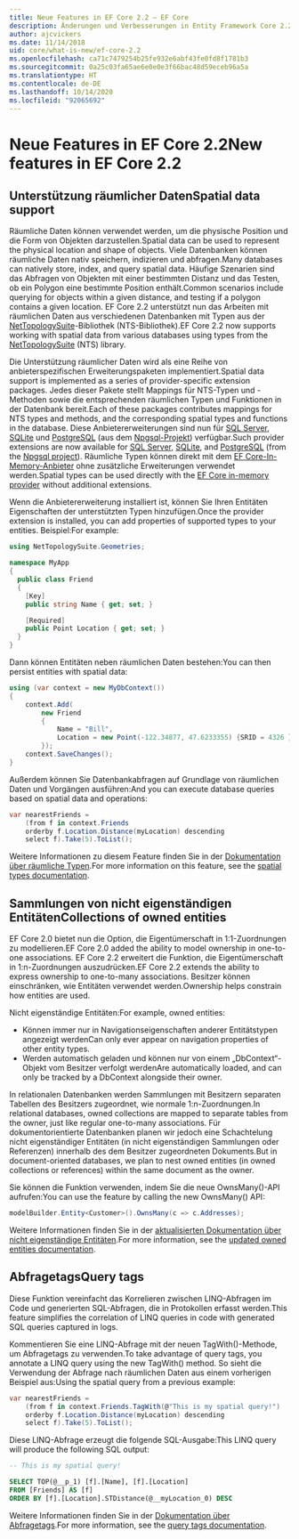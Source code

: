 ```yaml
---
title: Neue Features in EF Core 2.2 – EF Core
description: Änderungen und Verbesserungen in Entity Framework Core 2.2
author: ajcvickers
ms.date: 11/14/2018
uid: core/what-is-new/ef-core-2.2
ms.openlocfilehash: ca71c7479254b25fe932e6abf43fe0fd8f1781b3
ms.sourcegitcommit: 0a25c03fa65ae6e0e0e3f66bac48d59eceb96a5a
ms.translationtype: HT
ms.contentlocale: de-DE
ms.lasthandoff: 10/14/2020
ms.locfileid: "92065692"
---
```

# <a name="new-features-in-ef-core-22"></a><span data-ttu-id="c341d-103">Neue Features in EF Core 2.2</span><span class="sxs-lookup"><span data-stu-id="c341d-103">New features in EF Core 2.2</span></span>

## <a name="spatial-data-support"></a><span data-ttu-id="c341d-104">Unterstützung räumlicher Daten</span><span class="sxs-lookup"><span data-stu-id="c341d-104">Spatial data support</span></span>

<span data-ttu-id="c341d-105">Räumliche Daten können verwendet werden, um die physische Position und die Form von Objekten darzustellen.</span><span class="sxs-lookup"><span data-stu-id="c341d-105">Spatial data can be used to represent the physical location and shape of objects.</span></span>
<span data-ttu-id="c341d-106">Viele Datenbanken können räumliche Daten nativ speichern, indizieren und abfragen.</span><span class="sxs-lookup"><span data-stu-id="c341d-106">Many databases can natively store, index, and query spatial data.</span></span>
<span data-ttu-id="c341d-107">Häufige Szenarien sind das Abfragen von Objekten mit einer bestimmten Distanz und das Testen, ob ein Polygon eine bestimmte Position enthält.</span><span class="sxs-lookup"><span data-stu-id="c341d-107">Common scenarios include querying for objects within a given distance, and testing if a polygon contains a given location.</span></span>
<span data-ttu-id="c341d-108">EF Core 2.2 unterstützt nun das Arbeiten mit räumlichen Daten aus verschiedenen Datenbanken mit Typen aus der [NetTopologySuite](https://github.com/NetTopologySuite/NetTopologySuite)-Bibliothek (NTS-Bibliothek).</span><span class="sxs-lookup"><span data-stu-id="c341d-108">EF Core 2.2 now supports working with spatial data from various databases using types from the [NetTopologySuite](https://github.com/NetTopologySuite/NetTopologySuite) (NTS) library.</span></span>

<span data-ttu-id="c341d-109">Die Unterstützung räumlicher Daten wird als eine Reihe von anbieterspezifischen Erweiterungspaketen implementiert.</span><span class="sxs-lookup"><span data-stu-id="c341d-109">Spatial data support is implemented as a series of provider-specific extension packages.</span></span>
<span data-ttu-id="c341d-110">Jedes dieser Pakete stellt Mappings für NTS-Typen und -Methoden sowie die entsprechenden räumlichen Typen und Funktionen in der Datenbank bereit.</span><span class="sxs-lookup"><span data-stu-id="c341d-110">Each of these packages contributes mappings for NTS types and methods, and the corresponding spatial types and functions in the database.</span></span>
<span data-ttu-id="c341d-111">Diese Anbietererweiterungen sind nun für [SQL Server](https://www.nuget.org/packages/Microsoft.EntityFrameworkCore.SqlServer.NetTopologySuite/), [SQLite](https://www.nuget.org/packages/Microsoft.EntityFrameworkCore.Sqlite.NetTopologySuite/) und [PostgreSQL](https://www.nuget.org/packages/Npgsql.EntityFrameworkCore.PostgreSQL.NetTopologySuite/) (aus dem [Npgsql-Projekt](https://www.npgsql.org/)) verfügbar.</span><span class="sxs-lookup"><span data-stu-id="c341d-111">Such provider extensions are now available for [SQL Server](https://www.nuget.org/packages/Microsoft.EntityFrameworkCore.SqlServer.NetTopologySuite/), [SQLite](https://www.nuget.org/packages/Microsoft.EntityFrameworkCore.Sqlite.NetTopologySuite/), and [PostgreSQL](https://www.nuget.org/packages/Npgsql.EntityFrameworkCore.PostgreSQL.NetTopologySuite/) (from the [Npgsql project](https://www.npgsql.org/)).</span></span>
<span data-ttu-id="c341d-112">Räumliche Typen können direkt mit dem [EF Core-In-Memory-Anbieter](xref:core/providers/in-memory/index) ohne zusätzliche Erweiterungen verwendet werden.</span><span class="sxs-lookup"><span data-stu-id="c341d-112">Spatial types can be used directly with the [EF Core in-memory provider](xref:core/providers/in-memory/index) without additional extensions.</span></span>

<span data-ttu-id="c341d-113">Wenn die Anbietererweiterung installiert ist, können Sie Ihren Entitäten Eigenschaften der unterstützten Typen hinzufügen.</span><span class="sxs-lookup"><span data-stu-id="c341d-113">Once the provider extension is installed, you can add properties of supported types to your entities.</span></span> <span data-ttu-id="c341d-114">Beispiel:</span><span class="sxs-lookup"><span data-stu-id="c341d-114">For example:</span></span>

```csharp
using NetTopologySuite.Geometries;

namespace MyApp
{
  public class Friend
  {
    [Key]
    public string Name { get; set; }

    [Required]
    public Point Location { get; set; }
  }
}
```

<span data-ttu-id="c341d-115">Dann können Entitäten neben räumlichen Daten bestehen:</span><span class="sxs-lookup"><span data-stu-id="c341d-115">You can then persist entities with spatial data:</span></span>

```csharp
using (var context = new MyDbContext())
{
    context.Add(
        new Friend
        {
            Name = "Bill",
            Location = new Point(-122.34877, 47.6233355) {SRID = 4326 }
        });
    context.SaveChanges();
}
```

<span data-ttu-id="c341d-116">Außerdem können Sie Datenbankabfragen auf Grundlage von räumlichen Daten und Vorgängen ausführen:</span><span class="sxs-lookup"><span data-stu-id="c341d-116">And you can execute database queries based on spatial data and operations:</span></span>

```csharp
var nearestFriends =
    (from f in context.Friends
    orderby f.Location.Distance(myLocation) descending
    select f).Take(5).ToList();
```

<span data-ttu-id="c341d-117">Weitere Informationen zu diesem Feature finden Sie in der [Dokumentation über räumliche Typen](xref:core/modeling/spatial).</span><span class="sxs-lookup"><span data-stu-id="c341d-117">For more information on this feature, see the [spatial types documentation](xref:core/modeling/spatial).</span></span>

## <a name="collections-of-owned-entities"></a><span data-ttu-id="c341d-118">Sammlungen von nicht eigenständigen Entitäten</span><span class="sxs-lookup"><span data-stu-id="c341d-118">Collections of owned entities</span></span>

<span data-ttu-id="c341d-119">EF Core 2.0 bietet nun die Option, die Eigentümerschaft in 1:1-Zuordnungen zu modellieren.</span><span class="sxs-lookup"><span data-stu-id="c341d-119">EF Core 2.0 added the ability to model ownership in one-to-one associations.</span></span>
<span data-ttu-id="c341d-120">EF Core 2.2 erweitert die Funktion, die Eigentümerschaft in 1:n-Zuordnungen auszudrücken.</span><span class="sxs-lookup"><span data-stu-id="c341d-120">EF Core 2.2 extends the ability to express ownership to one-to-many associations.</span></span>
<span data-ttu-id="c341d-121">Besitzer können einschränken, wie Entitäten verwendet werden.</span><span class="sxs-lookup"><span data-stu-id="c341d-121">Ownership helps constrain how entities are used.</span></span>

<span data-ttu-id="c341d-122">Nicht eigenständige Entitäten:</span><span class="sxs-lookup"><span data-stu-id="c341d-122">For example, owned entities:</span></span>

- <span data-ttu-id="c341d-123">Können immer nur in Navigationseigenschaften anderer Entitätstypen angezeigt werden</span><span class="sxs-lookup"><span data-stu-id="c341d-123">Can only ever appear on navigation properties of other entity types.</span></span>
- <span data-ttu-id="c341d-124">Werden automatisch geladen und können nur von einem „DbContext“-Objekt vom Besitzer verfolgt werden</span><span class="sxs-lookup"><span data-stu-id="c341d-124">Are automatically loaded, and can only be tracked by a DbContext alongside their owner.</span></span>

<span data-ttu-id="c341d-125">In relationalen Datenbanken werden Sammlungen mit Besitzern separaten Tabellen des Besitzers zugeordnet, wie normale 1:n-Zuordnungen.</span><span class="sxs-lookup"><span data-stu-id="c341d-125">In relational databases, owned collections are mapped to separate tables from the owner, just like regular one-to-many associations.</span></span>
<span data-ttu-id="c341d-126">Für dokumentorientierte Datenbanken planen wir jedoch eine Schachtelung nicht eigenständiger Entitäten (in nicht eigenständigen Sammlungen oder Referenzen) innerhalb des dem Besitzer zugeordneten Dokuments.</span><span class="sxs-lookup"><span data-stu-id="c341d-126">But in document-oriented databases, we plan to nest owned entities (in owned collections or references) within the same document as the owner.</span></span>

<span data-ttu-id="c341d-127">Sie können die Funktion verwenden, indem Sie die neue OwnsMany()-API aufrufen:</span><span class="sxs-lookup"><span data-stu-id="c341d-127">You can use the feature by calling the new OwnsMany() API:</span></span>

```csharp
modelBuilder.Entity<Customer>().OwnsMany(c => c.Addresses);
```

<span data-ttu-id="c341d-128">Weitere Informationen finden Sie in der [aktualisierten Dokumentation über nicht eigenständige Entitäten](xref:core/modeling/owned-entities#collections-of-owned-types).</span><span class="sxs-lookup"><span data-stu-id="c341d-128">For more information, see the [updated owned entities documentation](xref:core/modeling/owned-entities#collections-of-owned-types).</span></span>

## <a name="query-tags"></a><span data-ttu-id="c341d-129">Abfragetags</span><span class="sxs-lookup"><span data-stu-id="c341d-129">Query tags</span></span>

<span data-ttu-id="c341d-130">Diese Funktion vereinfacht das Korrelieren zwischen LINQ-Abfragen im Code und generierten SQL-Abfragen, die in Protokollen erfasst werden.</span><span class="sxs-lookup"><span data-stu-id="c341d-130">This feature simplifies the correlation of LINQ queries in code with generated SQL queries captured in logs.</span></span>

<span data-ttu-id="c341d-131">Kommentieren Sie eine LINQ-Abfrage mit der neuen TagWith()-Methode, um Abfragetags zu verwenden.</span><span class="sxs-lookup"><span data-stu-id="c341d-131">To take advantage of query tags, you annotate a LINQ query using the new TagWith() method.</span></span>
<span data-ttu-id="c341d-132">So sieht die Verwendung der Abfrage nach räumlichen Daten aus einem vorherigen Beispiel aus:</span><span class="sxs-lookup"><span data-stu-id="c341d-132">Using the spatial query from a previous example:</span></span>

```csharp
var nearestFriends =
    (from f in context.Friends.TagWith(@"This is my spatial query!")
    orderby f.Location.Distance(myLocation) descending
    select f).Take(5).ToList();
```

<span data-ttu-id="c341d-133">Diese LINQ-Abfrage erzeugt die folgende SQL-Ausgabe:</span><span class="sxs-lookup"><span data-stu-id="c341d-133">This LINQ query will produce the following SQL output:</span></span>

```sql
-- This is my spatial query!

SELECT TOP(@__p_1) [f].[Name], [f].[Location]
FROM [Friends] AS [f]
ORDER BY [f].[Location].STDistance(@__myLocation_0) DESC
```

<span data-ttu-id="c341d-134">Weitere Informationen finden Sie in der [Dokumentation über Abfragetags](xref:core/querying/tags).</span><span class="sxs-lookup"><span data-stu-id="c341d-134">For more information, see the [query tags documentation](xref:core/querying/tags).</span></span>
